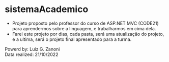 # sistemaAcademico

- Projeto proposto pelo professor do curso de ASP.NET MVC (CODE21) para aprendermos sobre a linguagem, e trabalharmos em cima dela.
- Farei este projeto por dias, cada pasta, será uma atualização do projeto, e a ultima, será o projeto final apresentado para a turma.


Powerd by: Luiz G. Zanoni <br>
Data realized: 21/10/2022

